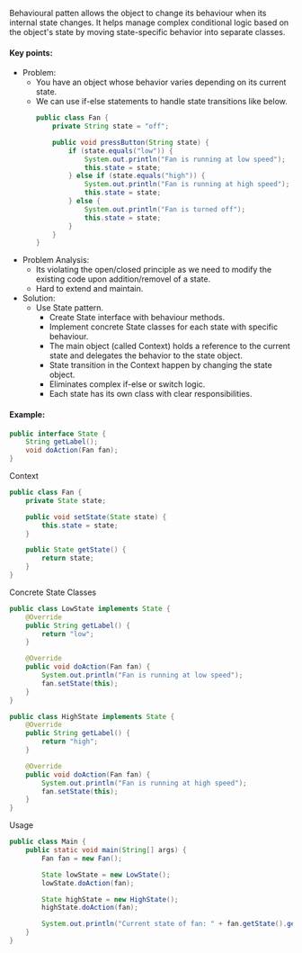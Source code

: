 Behavioural patten allows the object to change its behaviour when its internal state changes. It helps manage complex conditional logic based on the object's state by moving state-specific behavior into separate classes.

#### Key points:
* Problem:
    * You have an object whose behavior varies depending on its current state.
    * We can use if-else statements to handle state transitions like below.
        ```java
        public class Fan {
            private String state = "off";

            public void pressButton(String state) {
                if (state.equals("low")) {
                    System.out.println("Fan is running at low speed");
                    this.state = state;
                } else if (state.equals("high")) {
                    System.out.println("Fan is running at high speed");
                    this.state = state;
                } else {
                    System.out.println("Fan is turned off");
                    this.state = state;
                }
            }
        }
        ```
* Problem Analysis:
    * Its violating the open/closed principle as we need to modify the existing code upon addition/removel of a state.
    * Hard to extend and maintain.
* Solution:
    * Use State pattern.
        * Create State interface with behaviour methods.
        * Implement concrete State classes for each state with specific behaviour.
        * The main object (called Context) holds a reference to the current state and delegates the behavior to the state object.
        * State transition in the Context happen by changing the state object.
        * Eliminates complex if-else or switch logic.
        * Each state has its own class with clear responsibilities.

#### Example:
```java
public interface State {
    String getLabel();
    void doAction(Fan fan);
}
```
Context
```java
public class Fan {
    private State state;

    public void setState(State state) {
        this.state = state;
    }

    public State getState() {
        return state;
    }
}
```
Concrete State Classes
```java
public class LowState implements State {
    @Override
    public String getLabel() {
        return "low";
    }

    @Override
    public void doAction(Fan fan) {
        System.out.println("Fan is running at low speed");
        fan.setState(this);
    }
}
```

```java
public class HighState implements State {
    @Override
    public String getLabel() {
        return "high";
    }

    @Override
    public void doAction(Fan fan) {
        System.out.println("Fan is running at high speed");
        fan.setState(this);
    }
}
```
Usage
```java
public class Main {
    public static void main(String[] args) {
        Fan fan = new Fan();

        State lowState = new LowState();
        lowState.doAction(fan);

        State highState = new HighState();
        highState.doAction(fan);

        System.out.println("Current state of fan: " + fan.getState().getLabel());
    }
}
```
